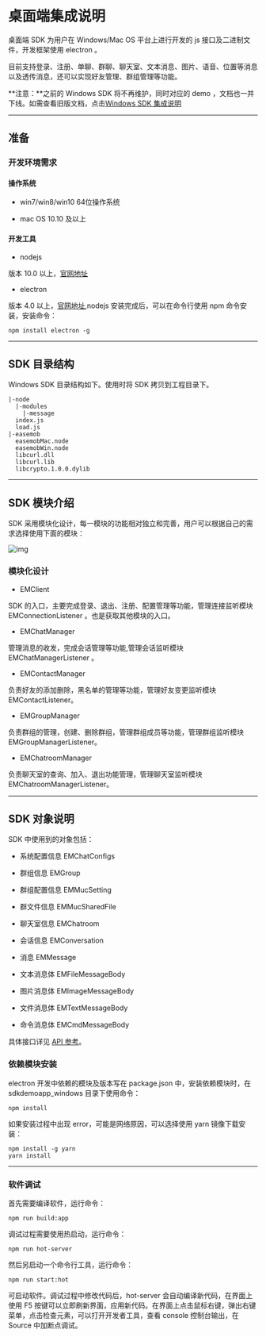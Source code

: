 # 桌面端集成说明

桌面端 SDK 为用户在 Windows/Mac OS 平台上进行开发的 js 接口及二进制文件，开发框架使用 electron 。

目前支持登录、注册、单聊、群聊、聊天室、文本消息、图片、语音、位置等消息以及透传消息，还可以实现好友管理、群组管理等功能。

**注意：**之前的 Windows SDK 将不再维护，同时对应的 demo ，文档也一并下线。如需查看旧版文档，点击[Windows SDK 集成说明](https://docs-im.easemob.com/im/windows/intro/integration)

------

## 准备

### 开发环境需求

#### 操作系统

- win7/win8/win10 64位操作系统

- mac OS 10.10 及以上

#### 开发工具

- nodejs

版本 10.0 以上，[官网地址](http://nodejs.cn/)

- electron

版本 4.0 以上，[官网地址](https://electronjs.org/),nodejs 安装完成后，可以在命令行使用 npm 命令安装，安装命令：

```
npm install electron -g
```

------

## SDK 目录结构

Windows SDK 目录结构如下。使用时将 SDK 拷贝到工程目录下。

```
|-node
  |-modules
    |-message
  index.js
  load.js
|-easemob
  easemobMac.node
  easemobWin.node
  libcurl.dll
  libcurl.lib
  libcrypto.1.0.0.dylib
```

------

## SDK 模块介绍

SDK 采用模块化设计，每一模块的功能相对独立和完善，用户可以根据自己的需求选择使用下面的模块：

![img](https://docs-im.easemob.com/_media/im/windows/intro/sdk%E6%A8%A1%E5%9D%97.png)

### 模块化设计

- EMClient

SDK 的入口，主要完成登录、退出、注册、配置管理等功能，管理连接监听模块 EMConnectionListener 。也是获取其他模块的入口。

- EMChatManager

管理消息的收发，完成会话管理等功能,管理会话监听模块 EMChatManagerListener 。

- EMContactManager

负责好友的添加删除，黑名单的管理等功能，管理好友变更监听模块 EMContactListener。

- EMGroupManager

负责群组的管理，创建、删除群组，管理群组成员等功能，管理群组监听模块 EMGroupManagerListener。

- EMChatroomManager

负责聊天室的查询、加入、退出功能管理，管理聊天室监听模块 EMChatroomManagerListener。

------

## SDK 对象说明

SDK 中使用到的对象包括：

- 系统配置信息 EMChatConfigs

- 群组信息 EMGroup

- 群组配置信息 EMMucSetting

- 群文件信息 EMMucSharedFile

- 聊天室信息 EMChatroom

- 会话信息 EMConversation

- 消息 EMMessage

- 文本消息体 EMFileMessageBody

- 图片消息体 EMImageMessageBody

- 文件消息体 EMTextMessageBody

- 命令消息体 EMCmdMessageBody

具体接口详见 [API 参考](https://downloads.easemob.com/doc/desktop/apidoc/index.html)。

### 依赖模块安装

electron 开发中依赖的模块及版本写在 package.json 中，安装依赖模块时，在 sdkdemoapp_windows 目录下使用命令：

```
npm install
```

如果安装过程中出现 error，可能是网络原因，可以选择使用 yarn 镜像下载安装：

```
npm install -g yarn
yarn install
```

------

### 软件调试

首先需要编译软件，运行命令：

```
npm run build:app
```

调试过程需要使用热启动，运行命令：

```
npm run hot-server
```

然后另启动一个命令行工具，运行命令：

```
npm run start:hot
```

可启动软件。调试过程中修改代码后，hot-server 会自动编译新代码，在界面上使用 F5 按键可以立即刷新界面，应用新代码。在界面上点击鼠标右键，弹出右键菜单，点击检查元素，可以打开开发者工具，查看 console 控制台输出，在 Source 中加断点调试。